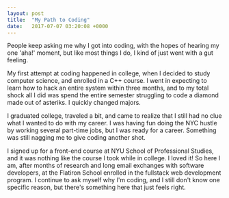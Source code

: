 ```yaml
---
layout: post
title:  "My Path to Coding"
date:   2017-07-07 03:20:08 +0000
---
```


People keep asking me why I got into coding, with the hopes of hearing my one 'aha!' moment, but like most things I do, I kind of just went with a gut feeling. 

My first attempt at coding happened in college, when I decided to study computer science, and enrolled in a C++ course. I went in expecting to learn how to hack an entire system within three months, and to my total shock all I did was spend the entire semester struggling to code a diamond made out of asteriks. I quickly changed majors. 

I graduated college, traveled a bit, and came to realize that I still had no clue what I wanted to do with my career. I was having fun doing the NYC hustle by working several part-time jobs, but I was ready for a career. Something was still nagging me to give coding another shot.

I signed up for a front-end course at NYU School of Professional Studies, and it was nothing like the course I took while in college. I loved it! So here I am, after months of research and long email exchanges with software developers, at the Flatiron School enrolled in the fullstack web development program. I continue to ask myself why I'm coding, and I still don't know one specific reason, but there's something here that just feels right. 
